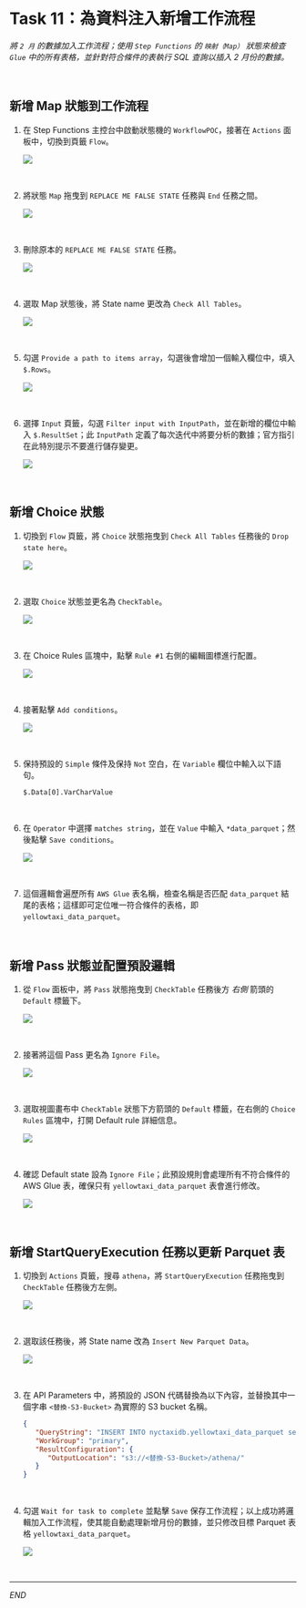 # Task 11：為資料注入新增工作流程

_將 `2 月` 的數據加入工作流程；使用 `Step Functions` 的 `映射（Map）` 狀態來檢查 `Glue` 中的所有表格，並針對符合條件的表執行 SQL 查詢以插入 2 月份的數據。_

<br>

## 新增 Map 狀態到工作流程

1. 在 Step Functions 主控台中啟動狀態機的 `WorkflowPOC`，接著在 `Actions` 面板中，切換到頁籤 `Flow`。

   ![](images/img_145.png)

<br>

2. 將狀態 `Map` 拖曳到 `REPLACE ME FALSE STATE` 任務與 `End` 任務之間。

   ![](images/img_146.png)

<br>

3. 刪除原本的 `REPLACE ME FALSE STATE` 任務。

   ![](images/img_147.png)

<br>

4. 選取 Map 狀態後，將 State name 更改為 `Check All Tables`。

   ![](images/img_148.png)

<br>

5. 勾選 `Provide a path to items array`，勾選後會增加一個輸入欄位中，填入 `$.Rows`。

   ![](images/img_149.png)

<br>

6. 選擇 `Input` 頁籤，勾選 `Filter input with InputPath`，並在新增的欄位中輸入 `$.ResultSet`；此 `InputPath` 定義了每次迭代中將要分析的數據；官方指引在此特別提示不要進行儲存變更。

   ![](images/img_150.png)

<br>

## 新增 Choice 狀態

1. 切換到 `Flow` 頁籤，將 `Choice` 狀態拖曳到 `Check All Tables` 任務後的 `Drop state here`。

   ![](images/img_151.png)

<br>

2. 選取 `Choice` 狀態並更名為 `CheckTable`。

   ![](images/img_152.png)

<br>

3. 在 Choice Rules 區塊中，點擊 `Rule #1` 右側的編輯圖標進行配置。

   ![](images/img_153.png)

<br>

4. 接著點擊 `Add conditions`。

   ![](images/img_154.png)

<br>

5. 保持預設的 `Simple` 條件及保持 `Not` 空白，在 `Variable` 欄位中輸入以下語句。

   ```bash
   $.Data[0].VarCharValue
   ```

<br>

6. 在 `Operator` 中選擇 `matches string`，並在 `Value` 中輸入 `*data_parquet`；然後點擊 `Save conditions`。

   ![](images/img_155.png)

<br>

7. 這個邏輯會遍歷所有 `AWS Glue` 表名稱，檢查名稱是否匹配 `data_parquet` 結尾的表格；這樣即可定位唯一符合條件的表格，即 `yellowtaxi_data_parquet`。

<br>

## 新增 Pass 狀態並配置預設邏輯

1. 從 `Flow` 面板中，將 `Pass` 狀態拖曳到 `CheckTable` 任務後方 _右側_ 箭頭的 `Default` 標籤下。

   ![](images/img_156.png)

<br>

2. 接著將這個 Pass 更名為 `Ignore File`。

   ![](images/img_157.png)

<br>

3. 選取視圖畫布中 `CheckTable` 狀態下方箭頭的 `Default` 標籤，在右側的 `Choice Rules` 區塊中，打開 Default rule 詳細信息。

   ![](images/img_158.png)

<br>

4. 確認 Default state 設為 `Ignore File`；此預設規則會處理所有不符合條件的 AWS Glue 表，確保只有 `yellowtaxi_data_parquet` 表會進行修改。

   ![](images/img_159.png)

<br>

## 新增 StartQueryExecution 任務以更新 Parquet 表

1. 切換到 `Actions` 頁籤，搜尋 `athena`，將 `StartQueryExecution` 任務拖曳到 `CheckTable` 任務後方左側。

   ![](images/img_160.png)

<br>

2. 選取該任務後，將 State name 改為 `Insert New Parquet Data`。

   ![](images/img_161.png)

<br>

3. 在 API Parameters 中，將預設的 JSON 代碼替換為以下內容，並替換其中一個字串 `<替換-S3-Bucket>` 為實際的 S3 bucket 名稱。

   ```json
   {
      "QueryString": "INSERT INTO nyctaxidb.yellowtaxi_data_parquet select vendorid,tpep_pickup_datetime,tpep_dropoff_datetime,passenger_count,trip_distance,ratecodeid,store_and_fwd_flag,pulocationid,dolocationid,fare_amount,extra,mta_tax,tip_amount,tolls_amount,improvement_surcharge,total_amount,congestion_surcharge,payment_type,substr(\"tpep_pickup_datetime\",1,4) pickup_year, substr(\"tpep_pickup_datetime\",6,2) AS pickup_month FROM nyctaxidb.yellowtaxi_data_csv where substr(\"tpep_pickup_datetime\",1,4) = '2020' and substr(\"tpep_pickup_datetime\",6,2) = '02'",
      "WorkGroup": "primary",
      "ResultConfiguration": {
         "OutputLocation": "s3://<替換-S3-Bucket>/athena/"
      }
   }
   ```

<br>

4. 勾選 `Wait for task to complete` 並點擊 `Save` 保存工作流程；以上成功將邏輯加入工作流程，使其能自動處理新增月份的數據，並只修改目標 Parquet 表格 `yellowtaxi_data_parquet`。

   ![](images/img_162.png)

<br>

___

_END_
